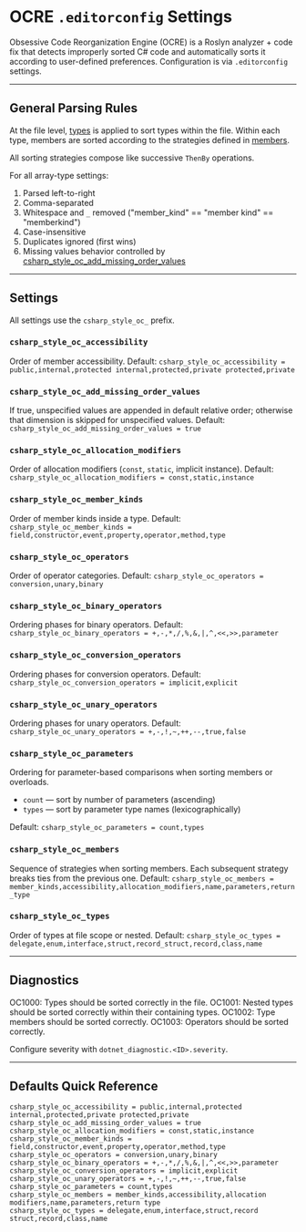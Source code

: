 # OCRE `.editorconfig` Settings

Obsessive Code Reorganization Engine (OCRE) is a Roslyn analyzer + code fix that detects improperly sorted C# code and automatically sorts it according to user-defined preferences. Configuration is via `.editorconfig` settings.

---

## General Parsing Rules

At the file level, [types](#csharp_style_oc_types) is applied to sort types within the file.
Within each type, members are sorted according to the strategies defined in [members](#csharp_style_oc_members).

All sorting strategies compose like successive `ThenBy` operations.

For all array-type settings:

1. Parsed left-to-right
2. Comma-separated
3. Whitespace and `_` removed ("member_kind" == "member kind" == "memberkind")
4. Case-insensitive
5. Duplicates ignored (first wins)
6. Missing values behavior controlled by [csharp_style_oc_add_missing_order_values](#csharp_style_oc_add_missing_order_values)

---

## Settings

All settings use the `csharp_style_oc_` prefix.

### `csharp_style_oc_accessibility`
Order of member accessibility.
Default:
`csharp_style_oc_accessibility = public,internal,protected internal,protected,private protected,private`

### `csharp_style_oc_add_missing_order_values`
If true, unspecified values are appended in default relative order; otherwise that dimension is skipped for unspecified values.
Default:
`csharp_style_oc_add_missing_order_values = true`

### `csharp_style_oc_allocation_modifiers`
Order of allocation modifiers (`const`, `static`, implicit instance).
Default:
`csharp_style_oc_allocation_modifiers = const,static,instance`

### `csharp_style_oc_member_kinds`
Order of member kinds inside a type.
Default:
`csharp_style_oc_member_kinds = field,constructor,event,property,operator,method,type`

### `csharp_style_oc_operators`
Order of operator categories.
Default:
`csharp_style_oc_operators = conversion,unary,binary`

### `csharp_style_oc_binary_operators`
Ordering phases for binary operators.
Default:
`csharp_style_oc_binary_operators = +,-,*,/,%,&,|,^,<<,>>,parameter`

### `csharp_style_oc_conversion_operators`
Ordering phases for conversion operators.
Default:
`csharp_style_oc_conversion_operators = implicit,explicit`

### `csharp_style_oc_unary_operators`
Ordering phases for unary operators.
Default:
`csharp_style_oc_unary_operators = +,-,!,~,++,--,true,false`

### `csharp_style_oc_parameters`
Ordering for parameter-based comparisons when sorting members or overloads.
* `count` — sort by number of parameters (ascending)
* `types` — sort by parameter type names (lexicographically)

Default:
`csharp_style_oc_parameters = count,types`

### `csharp_style_oc_members`
Sequence of strategies when sorting members. Each subsequent strategy breaks ties from the previous one.
Default:
`csharp_style_oc_members = member_kinds,accessibility,allocation_modifiers,name,parameters,return_type`

### `csharp_style_oc_types`
Order of types at file scope or nested.
Default:
`csharp_style_oc_types = delegate,enum,interface,struct,record_struct,record,class,name`

---

## Diagnostics

OC1000: Types should be sorted correctly in the file.
OC1001: Nested types should be sorted correctly within their containing types.
OC1002: Type members should be sorted correctly.
OC1003: Operators should be sorted correctly.

Configure severity with `dotnet_diagnostic.<ID>.severity`.

---

## Defaults Quick Reference
```
csharp_style_oc_accessibility = public,internal,protected internal,protected,private protected,private
csharp_style_oc_add_missing_order_values = true
csharp_style_oc_allocation_modifiers = const,static,instance
csharp_style_oc_member_kinds = field,constructor,event,property,operator,method,type
csharp_style_oc_operators = conversion,unary,binary
csharp_style_oc_binary_operators = +,-,*,/,%,&,|,^,<<,>>,parameter
csharp_style_oc_conversion_operators = implicit,explicit
csharp_style_oc_unary_operators = +,-,!,~,++,--,true,false
csharp_style_oc_parameters = count,types
csharp_style_oc_members = member_kinds,accessibility,allocation modifiers,name,parameters,return type
csharp_style_oc_types = delegate,enum,interface,struct,record struct,record,class,name
```